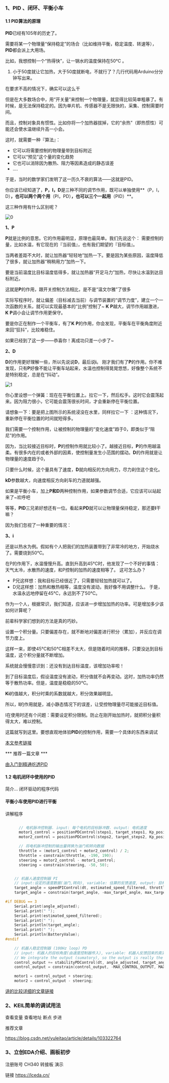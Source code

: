 ### 1、PID 、闭环、平衡小车

#### 1.1 PID算法的原理

**PID**已经有105年的历史了。

需要将某一个物理量“保持稳定”的场合（比如维持平衡，稳定温度、转速等），**PID**都会派上大用场。

比如，我想控制一个“热得快”，让一锅水的温度保持在50℃ 。

1. 小于50度就让它加热，大于50度就断电，不就行了？几行代码用Arduino分分钟写出来。

在要求不高的情况下，确实可以这么干

但是在大多数场合中，用“开关量”来控制一个物理量，就显得比较简单粗暴了。有时候，是无法保持稳定的。因为单片机、传感器不是无限快的，采集、控制需要时间。

而且，控制对象具有惯性。比如你将一个加热器拔掉，它的“余热”（即热惯性）可能还会使水温继续升高一小会。

这时，就需要一种『算法』：

- 它可以将需要控制的物理量带到目标附近
- 它可以“预见”这个量的变化趋势
- 它也可以消除因为散热、阻力等因素造成的静态误差
- ....

于是，当时的数学家们发明了这一历久不衰的算法——这就是PID。

你应该已经知道了，**P，I，D**是三种不同的调节作用，既可以单独使用**（P，I，D）**，也可以两个两个用**（PI，PD）**，也可以三个一起用**（PID）**。

这三种作用有什么区别呢？

![0](img/3_RC交流会大纲_20200328/0.gif)

**1、P**

**P**就是比例的意思。它的作用最明显，原理也最简单。我们先说这个：
需要控制的量，比如水温，有它现在的『当前值』，也有我们期望的『目标值』。

当两者差距不大时，就让加热器“轻轻地”加热一下。要是因为某些原因，温度降低了很多，就让加热器“稍稍用力”加热一下。

要是当前温度比目标温度低得多，就让加热器“开足马力”加热，尽快让水温到达目标附近。

这就是**P**的作用，跟开关控制方法相比，是不是“温文尔雅”了很多

实际写程序时，就让偏差（目标减去当前）与调节装置的“调节力度”，建立一个一次函数的关系，就可以实现最基本的“比例”控制了~
**K** **P**越大，调节作用越激进，**K** **P**调小会让调节作用更保守。

要是你正在制作一个平衡车，有了**K** **P**的作用，你会发现，平衡车在平衡角度附近来回“狂抖”，比较难稳住。

如果已经到了这一步——恭喜你！离成功只差一小步了~

**2、D**

**D**的作用更好理解一些，所以先说说**D**，最后说**i**。
刚才我们有了**P**的作用。你不难发现，只有**P**好像不能让平衡车站起来，水温也控制得晃晃悠悠，好像整个系统不是特别稳定，总是在“抖动”。

 ![1](img/3_RC交流会大纲_20200328/1.gif)

你心里设想一个弹簧：现在在平衡位置上。拉它一下，然后松手。这时它会震荡起来。因为阻力很小，它可能会震荡很长时间，才会重新停在平衡位置。

请想象一下：要是把上图所示的系统浸没在水里，同样拉它一下 ：这种情况下，重新停在平衡位置的时间就短得多。

我们需要一个控制作用，让被控制的物理量的“变化速度”趋于0，即类似于“阻尼”的作用。

因为，当比较接近目标时，**P**的控制作用就比较小了。越接近目标，**P**的作用越温柔。有很多内在的或者外部的因素，使控制量发生小范围的摆动。**D**的作用就是让物理量的速度趋于0，

只要什么时候，这个量具有了速度，**D**就向相反的方向用力，尽力刹住这个变化。

**kD**参数越大，向速度相反方向刹车的力道就越强。

如果是平衡小车，加上**P和D**两种控制作用，如果参数调节合适，它应该可以站起来了~欢呼吧

等等，**PID**三兄弟好想还有一位。看起来**PD**就可以让物理量保持稳定，那还要**I**干嘛？

因为我们忽视了一种重要的情况：

**3、i**

还是以热水为例。假如有个人把我们的加热装置带到了非常冷的地方，开始烧水了。需要烧到50℃。

在P的作用下，水温慢慢升高。直到升高到45℃时，他发现了一个不好的事情：天气太冷，水散热的速度，和P控制的加热的速度相等了。
这可怎么办？

- P兄这样想：我和目标已经很近了，只需要轻轻加热就可以了。
- D兄这样想：加热和散热相等，温度没有波动，我好像不用调整什么。
  于是，水温永远地停留在45℃，永远到不了50℃。

作为一个人，根据常识，我们知道，应该进一步增加加热的功率。可是增加多少该如何计算呢？

前辈科学家们想到的方法是真的巧妙。

设置一个积分量。只要偏差存在，就不断地对偏差进行积分（累加），并反应在调节力度上。

这样一来，即使45℃和50℃相差不太大，但是随着时间的推移，只要没达到目标温度，这个积分量就不断增加。

系统就会慢慢意识到：还没有到达目标温度，该增加功率啦！

到了目标温度后，假设温度没有波动，积分值就不会再变动。这时，加热功率仍然等于散热功率。但是，温度是稳稳的50℃。

**Ki**的值越大，积分时乘的系数就越大，积分效果越明显。

所以，**I**的作用就是，减小静态情况下的误差，让受控物理量尽可能接近目标值。

I在使用时还有个问题：需要设定积分限制。防止在刚开始加热时，就把积分量积得太大，难以控制。

这篇就写到这里。要想直观地体验**PID**的控制作用，需要一个具体的东西来调试

[本文参考链接](https://mp.weixin.qq.com/s?__biz=MzA4NTU3MjQ0OA==&mid=2247486604&idx=1&sn=0e7dd1cc7bdef8aaa3e0f129d8a18417&chksm=9fd4a283a8a32b95444c98edb6b3c83bd470e906f801c5dfd990066d3148e9c2160ae99f3485&scene=21#wechat_redirect)



*** 推荐一篇文章 ***

[由入门到精通吃透PID](doc/由入门到精通吃透PID.pdf)

#### 1.2 电机闭环中使用的PID

简介... 闭环驱动的程序代码

#### 平衡小车使用PID进行平衡

讲解程序

```c

      // 电机脉冲控制器. input: 每个电机的目标脉冲数. output: 电机速度
      motor1_control = positionPDControl(steps1, target_steps1, Kp_position, Kd_position, speed_M1);
      motor2_control = positionPDControl(steps2, target_steps2, Kp_position, Kd_position, speed_M2);

      // 将电机脉冲控制的输出量转换为油门和转向数据
      throttle = (motor1_control + motor2_control) / 2;
      throttle = constrain(throttle, -190, 190);
      steering = motor2_control - motor1_control;
      steering = constrain(steering, -50, 50);


    // 机器人速度控制器 PI
    // input:设定的速度数据(油门,转向), variable: 估算的反馈速度, output: 目标机器人倾角(改变倾角获得期望速度)
    target_angle = speedPIControl(dt, estimated_speed_filtered, throttle, Kp_thr, Ki_thr);
    target_angle = constrain(target_angle, -max_target_angle, max_target_angle);

#if DEBUG == 3
    Serial.print(angle_adjusted);
    Serial.print(" ");
    Serial.print(estimated_speed_filtered);
    Serial.print(" ");
    Serial.println(target_angle);
    Serial.print(" ");
    Serial.println(BatteryValue);
#endif

    // 机器人稳定控制器 (100Hz loop) PD
    // input: 机器人的目标角度(由速度控制器传入), variable: 机器人反馈回来的真实角度, output: 电机速度
    // We integrate the output (sumatory), so the output is really the motor acceleration, not motor speed.
    control_output += stabilityPDControl(dt, angle_adjusted, target_angle, Kp, Kd);
    control_output = constrain(control_output, -MAX_CONTROL_OUTPUT, MAX_CONTROL_OUTPUT);

    motor1 = control_output + steering;
    motor2 = control_output - steering;

```

[讲的比较详细的文章链接](https://mp.weixin.qq.com/s?__biz=MzA4NTU3MjQ0OA==&mid=2247486648&idx=1&sn=181d45a2d1b59df57e886a8a31a77919&chksm=9fd4a2b7a8a32ba13cdce75d53f5ce981ebc17911557acf3195c109b60d4a70d9a0798547151&scene=126&sessionid=1585318983&key=71aa023f7dc44adc41e061c59d712120810bee6444753905d4cc6fca47b20c89c6d74b88955507ce9d491a044e2e9c7a41354f9acc88821c281e95e11fb8f8bf3cb11eecc19cfdeb7f4ba9656f5eb453&ascene=1&uin=MjAxMDUxNDY4Mw%3D%3D&devicetype=Windows+10&version=62080079&lang=zh_CN&exportkey=AdP4f5%2BeaWguUnpcJs7b3hU%3D&pass_ticket=PVqKXMJnRspfUAnuYf6c6G5LZhByDBXiprnDVW7e6%2FJ4YA8p7iHzGkRvf14FuPd2)

### 2、KEIL简单的调试用法

查看变量 查看地址 断点 步进

推荐文章

https://blog.csdn.net/yuleitao/article/details/103322764

### 3、立创EDA介绍、画板初步

注册账号 CH340 转接板 演示

链接 https://lceda.cn/